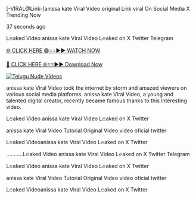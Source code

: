 [-VIRAL@Link-]anissa kate Viral Video original Link viral On Social Media X Trending Now



37 seconds ago

L𝚎aked Video anissa kate Viral Video L𝚎aked on X Twitter Telegram

[🌐 CLICK HERE 🟢==►► WATCH NOW](https://viral-xone.blogspot.com/2025/01/valovideo.html)

[🔴 CLICK HERE 🌐==►► Download Now](https://viral-xone.blogspot.com/2025/01/valovideo.html)

[![Telugu Nude Videos](https://i.imgur.com/dJHk4Zq.gif)](https://viral-xone.blogspot.com/2025/01/valovideo.html)

anissa kate Viral Video took the internet by storm and amazed viewers on various social media platforms. anissa kate Viral Video, a young and talented digital creator, recently became famous thanks to this interesting video.

L𝚎aked Video anissa kate Viral Video L𝚎aked on X Twitter

anissa kate Viral Video Tutorial Original Video video oficial twitter

L𝚎aked Videoanissa kate Viral Video L𝚎aked on X Twitter

...........L𝚎aked Video anissa kate Viral Video L𝚎aked on X Twitter Telegram

L𝚎aked Video anissa kate Viral Video L𝚎aked on X Twitter

anissa kate Viral Video Tutorial Original Video video oficial twitter

L𝚎aked Videoanissa kate Viral Video L𝚎aked on X Twitter